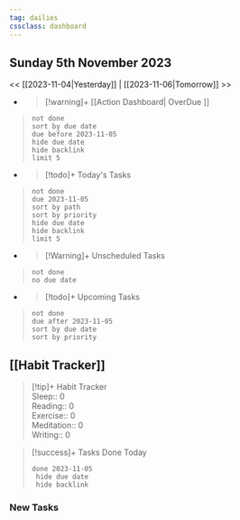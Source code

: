 ```yaml
---
tag: dailies
cssclass: dashboard
---
```

## Sunday 5th November 2023

<< [[2023-11-04|Yesterday]] | [[2023-11-06|Tomorrow]] >>

- > [!warning]+ [[Action Dashboard| OverDue ]]
> ```tasks
> not done
> sort by due date
> due before 2023-11-05
> hide due date
> hide backlink
> limit 5
> ```

- > [!todo]+ Today's Tasks
> ```tasks
> not done
> due 2023-11-05
> sort by path
> sort by priority
> hide due date
> hide backlink
> limit 5
> ```

- > [!Warning]+ Unscheduled Tasks  
 > ```tasks  
 > not done  
 > no due date

- > [!todo]+ Upcoming Tasks
> ```tasks  
> not done  
> due after 2023-11-05  
> sort by due date
> sort by priority  

## [[Habit Tracker]]
> [!tip]+ Habit Tracker  
> Sleep:: 0  
> Reading:: 0  
> Exercise:: 0  
> Meditation:: 0  
> Writing:: 0


> [!success]+ Tasks Done Today
> ```tasks 
> done 2023-11-05
>  hide due date
>  hide backlink
### New Tasks

